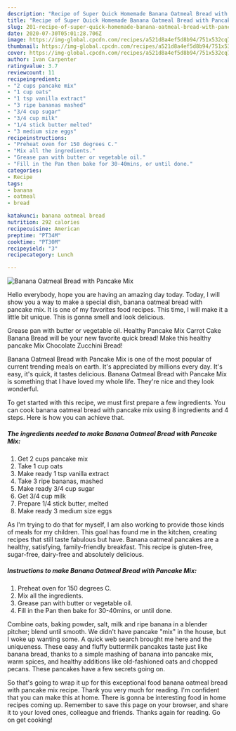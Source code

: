 ```yaml
---
description: "Recipe of Super Quick Homemade Banana Oatmeal Bread with Pancake Mix"
title: "Recipe of Super Quick Homemade Banana Oatmeal Bread with Pancake Mix"
slug: 201-recipe-of-super-quick-homemade-banana-oatmeal-bread-with-pancake-mix
date: 2020-07-30T05:01:28.706Z
image: https://img-global.cpcdn.com/recipes/a521d8a4ef5d8b94/751x532cq70/banana-oatmeal-bread-with-pancake-mix-recipe-main-photo.jpg
thumbnail: https://img-global.cpcdn.com/recipes/a521d8a4ef5d8b94/751x532cq70/banana-oatmeal-bread-with-pancake-mix-recipe-main-photo.jpg
cover: https://img-global.cpcdn.com/recipes/a521d8a4ef5d8b94/751x532cq70/banana-oatmeal-bread-with-pancake-mix-recipe-main-photo.jpg
author: Ivan Carpenter
ratingvalue: 3.7
reviewcount: 11
recipeingredient:
- "2 cups pancake mix"
- "1 cup oats"
- "1 tsp vanilla extract"
- "3 ripe bananas mashed"
- "3/4 cup sugar"
- "3/4 cup milk"
- "1/4 stick butter melted"
- "3 medium size eggs"
recipeinstructions:
- "Preheat oven for 150 degrees C."
- "Mix all the ingredients."
- "Grease pan with butter or vegetable oil."
- "Fill in the Pan then bake for 30-40mins, or until done."
categories:
- Recipe
tags:
- banana
- oatmeal
- bread

katakunci: banana oatmeal bread 
nutrition: 292 calories
recipecuisine: American
preptime: "PT34M"
cooktime: "PT30M"
recipeyield: "3"
recipecategory: Lunch

---
```



![Banana Oatmeal Bread with Pancake Mix](https://img-global.cpcdn.com/recipes/a521d8a4ef5d8b94/751x532cq70/banana-oatmeal-bread-with-pancake-mix-recipe-main-photo.jpg)

Hello everybody, hope you are having an amazing day today. Today, I will show you a way to make a special dish, banana oatmeal bread with pancake mix. It is one of my favorites food recipes. This time, I will make it a little bit unique. This is gonna smell and look delicious.

Grease pan with butter or vegetable oil. Healthy Pancake Mix Carrot Cake Banana Bread will be your new favorite quick bread! Make this healthy pancake Mix Chocolate Zucchini Bread!

Banana Oatmeal Bread with Pancake Mix is one of the most popular of current trending meals on earth. It's appreciated by millions every day. It's easy, it's quick, it tastes delicious. Banana Oatmeal Bread with Pancake Mix is something that I have loved my whole life. They're nice and they look wonderful.


To get started with this recipe, we must first prepare a few ingredients. You can cook banana oatmeal bread with pancake mix using 8 ingredients and 4 steps. Here is how you can achieve that.

<!--inarticleads1-->

##### The ingredients needed to make Banana Oatmeal Bread with Pancake Mix:

1. Get 2 cups pancake mix
1. Take 1 cup oats
1. Make ready 1 tsp vanilla extract
1. Take 3 ripe bananas, mashed
1. Make ready 3/4 cup sugar
1. Get 3/4 cup milk
1. Prepare 1/4 stick butter, melted
1. Make ready 3 medium size eggs


As I&#39;m trying to do that for myself, I am also working to provide those kinds of meals for my children. This goal has found me in the kitchen, creating recipes that still taste fabulous but have. Banana oatmeal pancakes are a healthy, satisfying, family-friendly breakfast. This recipe is gluten-free, sugar-free, dairy-free and absolutely delicious. 

<!--inarticleads2-->

##### Instructions to make Banana Oatmeal Bread with Pancake Mix:

1. Preheat oven for 150 degrees C.
1. Mix all the ingredients.
1. Grease pan with butter or vegetable oil.
1. Fill in the Pan then bake for 30-40mins, or until done.


Combine oats, baking powder, salt, milk and ripe banana in a blender pitcher; blend until smooth. We didn&#39;t have pancake &#34;mix&#34; in the house, but I woke up wanting some. A quick web search brought me here and the uniqueness. These easy and fluffy buttermilk pancakes taste just like banana bread, thanks to a simple mashing of banana into pancake mix, warm spices, and healthy additions like old-fashioned oats and chopped pecans. These pancakes have a few secrets going on. 

So that's going to wrap it up for this exceptional food banana oatmeal bread with pancake mix recipe. Thank you very much for reading. I'm confident that you can make this at home. There is gonna be interesting food in home recipes coming up. Remember to save this page on your browser, and share it to your loved ones, colleague and friends. Thanks again for reading. Go on get cooking!
